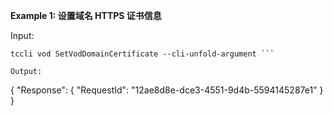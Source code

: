 **Example 1: 设置域名 HTTPS 证书信息**



Input: 

```
tccli vod SetVodDomainCertificate --cli-unfold-argument ```

Output: 
```
{
    "Response": {
        "RequestId": "12ae8d8e-dce3-4551-9d4b-5594145287e1"
    }
}
```

